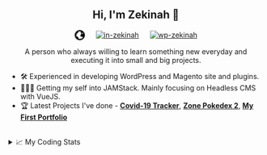<h2 align="center">Hi, I'm Zekinah 👋</h2>
<p align="center">
<a href="https://www.zekinahlecaros.com/" target="blank"><img align="center" src=https://raw.githubusercontent.com/iconic/open-iconic/master/svg/globe.svg alt="zekinalecaros.com" height="20" width="20" /></a>
&emsp;
<a href="https://ph.linkedin.com/in/zekinah" target="blank"><img align="center" src=https://cdn.jsdelivr.net/npm/simple-icons@3.0.1/icons/linkedin.svg alt="in-zekinah" height="20" width="20" /></a>
  &emsp;
<a href="https://profiles.wordpress.org/zekinah/" target="blank"><img align="center" src=https://cdn.jsdelivr.net/npm/simple-icons@3.0.1/icons/wordpress.svg alt="wp-zekinah" height="20" width="20" /></a>
</p>
<p align="center">
A person who always willing to learn something new everyday and executing it into small and big projects.
</p>

- 🛠 Experienced in developing WordPress and Magento site and plugins.
- 👩🏻‍💻 Getting my self into JAMStack. Mainly focusing on Headless CMS with VueJS.
- 🏆 Latest Projects I've done - **[Covid-19 Tracker](https://github.com/zekinah/pandemiccovid-19)**, **[Zone Pokedex 2](https://github.com/zekinah/zone-pokedex2)**, **[My First Portfolio](https://github.com/zekinah/iamzekinah)** 
<br><br>

<details>
    <summary>📈 My Coding Stats</summary>
<!--START_SECTION:waka-->
**I'm an Early 🐤** 

```text
🌞 Morning    47 commits     █░░░░░░░░░░░░░░░░░░░░░░░░   6.4% 
🌆 Daytime    354 commits    ████████████░░░░░░░░░░░░░   48.23% 
🌃 Evening    318 commits    ██████████░░░░░░░░░░░░░░░   43.32% 
🌙 Night      15 commits     ░░░░░░░░░░░░░░░░░░░░░░░░░   2.04%

```
📅 **I'm Most Productive on Saturday** 

```text
Monday       106 commits    ███░░░░░░░░░░░░░░░░░░░░░░   14.44% 
Tuesday      91 commits     ███░░░░░░░░░░░░░░░░░░░░░░   12.4% 
Wednesday    107 commits    ███░░░░░░░░░░░░░░░░░░░░░░   14.58% 
Thursday     89 commits     ███░░░░░░░░░░░░░░░░░░░░░░   12.13% 
Friday       112 commits    ███░░░░░░░░░░░░░░░░░░░░░░   15.26% 
Saturday     124 commits    ████░░░░░░░░░░░░░░░░░░░░░   16.89% 
Sunday       105 commits    ███░░░░░░░░░░░░░░░░░░░░░░   14.31%

```


📊 **This Week I Spent My Time On** 

```text
💬 Programming Languages: 
PHP                      14 hrs 17 mins      █████████████████░░░░░░░░   70.85% 
JavaScript               4 hrs 36 mins       █████░░░░░░░░░░░░░░░░░░░░   22.79% 
CSS                      44 mins             █░░░░░░░░░░░░░░░░░░░░░░░░   3.72% 
Markdown                 13 mins             ░░░░░░░░░░░░░░░░░░░░░░░░░   1.13% 
Text                     13 mins             ░░░░░░░░░░░░░░░░░░░░░░░░░   1.08%

```

**I Mostly Code in PHP** 

```text
PHP                      24 repos            ██████████████░░░░░░░░░░░   55.81% 
JavaScript               5 repos             ███░░░░░░░░░░░░░░░░░░░░░░   11.63% 
HTML                     5 repos             ███░░░░░░░░░░░░░░░░░░░░░░   11.63% 
CSS                      5 repos             ███░░░░░░░░░░░░░░░░░░░░░░   11.63% 
Vue                      4 repos             ██░░░░░░░░░░░░░░░░░░░░░░░   9.3%

```



<!--END_SECTION:waka-->
</details>
